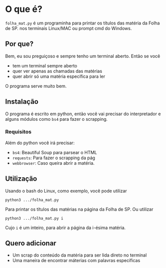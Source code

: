 # O que é?
`folha_mat.py` é um programinha para printar os títulos das matéria da Folha de SP. nos terminais Linux/MAC ou prompt cmd do Windows.

## Por que?
Bem, eu sou preguiçoso e sempre tenho um terminal aberto. Então se você

* tem um terminal sempre aberto
* quer ver apenas as chamadas das matérias
* quer abrir só uma matéria específica para ler

O programa serve muito bem.

## Instalação
O programa é escrito em python, então você vai precisar do interpretador e alguns módulos como `bs4` para fazer o scrapping.

### Requisitos
Além do python você irá precisar:
* `bs4`: Beautiful Soup para parsear o HTML
* `requests`: Para fazer o scrapping da pág
* `webbrowser`: Caso queira abrir a matéria.

## Utilização
Usando o bash do Linux, como exemplo, você pode utilizar

    python3 .../folha_mat.py

Para printar os títulos das matérias na página da Folha de SP. Ou utilizar

    python3 .../folha_mat.py i

Cujo `i` é um inteiro, para abrir a página da i-ésima matéria.

## Quero adicionar
* Um scrap do conteúdo da matéria para ser lida direto no terminal
* Uma maneira de encontrar máterias com palavras específicas
